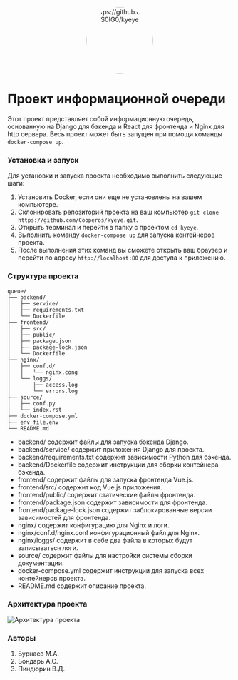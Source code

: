 <p align="center"><img src="https://i.ibb.co/g4gTVHH/image.png" width="150" style=" border-radius: 50%;" alt="https://github.com/S0IG0/kyeye"></p>

# Проект информационной очереди
Этот проект представляет собой информационную очередь, основанную на Django для бэкенда и React для фронтенда и Nginx для http сервера. Весь проект может быть запущен при помощи команды `docker-compose up`.
### Установка и запуск
Для установки и запуска проекта необходимо выполнить следующие шаги:
1. Установить Docker, если они еще не установлены на вашем компьютере.
2. Склонировать репозиторий проекта на ваш компьютер `git clone https://github.com/Cooperos/kyeye.git`.
3. Открыть терминал и перейти в папку с проектом `cd kyeye`.
4. Выполнить команду `docker-compose up` для запуска контейнеров проекта.
5. После выполнения этих команд вы сможете открыть ваш браузер и перейти по адресу `http://localhost:80` для доступа к приложению.

### Структура проекта
```
queue/ 
├── backend/
│   ├── service/
│   ├── requirements.txt
│   └── Dockerfile
├── frontend/
│   ├── src/
│   ├── public/
│   ├── package.json
│   ├── package-lock.json
│   └── Dockerfile
├── nginx/
│   ├── conf.d/
│   │   └── nginx.cong
│   └── loggs/
│       ├── access.log
│       └── errors.log
├── source/
│   ├── conf.py
│   └── index.rst
├── docker-compose.yml
├── env_file.env
└── README.md

```

* backend/ содержит файлы для запуска бэкенда Django.
* backend/service/ содержит приложения Django для проекта.
* backend/requirements.txt содержит зависимости Python для бэкенда.
* backend/Dockerfile содержит инструкции для сборки контейнера бэкенда.
* frontend/ содержит файлы для запуска фронтенда Vue.js.
* frontend/src/ содержит код Vue.js приложения.
* frontend/public/ содержит статические файлы фронтенда.
* frontend/package.json содержит зависимости для фронтенда.
* frontend/package-lock.json содержит заблокированные версии зависимостей для фронтенда.
* nginx/ содержит конфигурацию для Nginx и логи.
* nginx/conf.d/nginx.conf конфигурационный файл для Nginx.
* nginx/loggs/ содержит в себе два файла в которых будут записываться логи.
* source/ содержит файлы для настройки системы сборки документации.
* docker-compose.yml содержит инструкции для запуска всех контейнеров проекта.
* README.md содержит описание проекта.
### Архитектура проекта
![Архитектура проекта](https://i.ibb.co/qBT94Lp/Kyeye-project.png)

### Авторы
1. Бурнаев М.А.
2. Бондарь А.С.
3. Пиндюрин В.Д.
